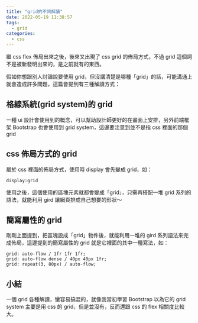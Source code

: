 ```yaml
---
title: "grid的不同解讀"
date: 2022-05-19 11:38:57
tags:
  - grid
categories:
  - css
---
```


繼 css flex 佈局出來之後，後來又出現了 css grid 的佈局方式，不過 grid 這個詞不是被新發明出來的，是之前就有的東西。

<!--more-->

假如你想跟別人討論說要使用 grid，但沒講清楚是哪種「grid」的話，可能溝通上就會造成許多問題，這篇會提到有三種解讀方式：

## 格線系統(grid system)的 grid

一種 ui 設計會使用到的概念，可以幫助設計師更好的在畫面上安排，另外前端框架 Bootstrap 也會使用到 grid system，這邊要注意到並不是指 css 裡面的那個 grid

## css 佈局方式的 grid

屬於 css 裡面的佈局方式，使用時 display 會先變成 grid，如：

```
display:grid
```

使用之後，這個使用的區塊元素就都會變成「grid」，只需再搭配一堆 grid 系列的語法，就能利用 gird 讓網頁排成自己想要的形狀～

## 簡寫屬性的 grid

剛剛上面提到，把區塊設成「grid」物件後，就能利用一堆的 gird 系列語法來完成佈局，這邊提到的簡寫屬性的 grid 就是它裡面的其中一種寫法，如：

```
grid: auto-flow / 1fr 1fr 1fr;
grid: auto-flow dense / 40px 40px 1fr;
grid: repeat(3, 80px) / auto-flow;
```

## 小結

一個 grid 各種解讀，蠻容易搞混的，就像我當初學習 Bootstrap 以為它的 grid system 主要是用 css 的 grid，但是並沒有，反而還跟 css 的 flex 相關度比較大。

